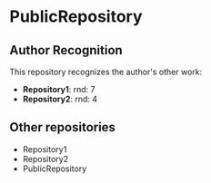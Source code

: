 # PublicRepository

## Author Recognition

This repository recognizes the author's other work:

- **Repository1**: rnd: 7
- **Repository2**: rnd: 4

## Other repositories
- Repository1
- Repository2
- PublicRepository
